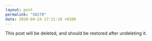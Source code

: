 ```yaml
---
layout: post
permalink: "58270"
date: 2020-04-24 17:11:10 +0100
---
```


This post will be deleted, and should be restored after undeleting it.
